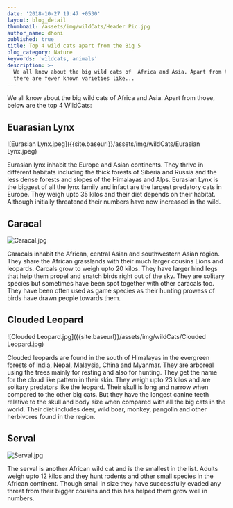 ```yaml
---
date: '2018-10-27 19:47 +0530'
layout: blog_detail
thumbnail: /assets/img/wildCats/Header Pic.jpg
author_name: dhoni
published: true
title: Top 4 wild cats apart from the Big 5
blog_category: Nature
keywords: 'wildcats, animals'
description: >-
  We all know about the big wild cats of  Africa and Asia. Apart from those,
  there are fewer known varieties like...
---
```

We all know about the big wild cats of  Africa and Asia. Apart from those, below are the top 4 WildCats:

## Euarasian Lynx
![Eurasian Lynx.jpeg]({{site.baseurl}}/assets/img/wildCats/Eurasian Lynx.jpeg)

Eurasian lynx inhabit the Europe and Asian continents. They thrive in different habitats including the thick forests of Siberia and Russia and the less dense forests and slopes of the Himalayas and Alps. Eurasian Lynx is the biggest of all the lynx family and infact are the largest predatory cats in Europe. They weigh upto 35 kilos and their diet depends on their habitat. Although initially threatened their numbers have now increased in the wild.



## Caracal
![Caracal.jpg]({{site.baseurl}}/assets/img/wildCats/Caracal.jpg)

Caracals inhabit the African, central Asian and southwestern Asian region. They share the African grasslands with their much larger cousins Lions and leopards. Carcals grow to weigh upto 20 kilos. They have larger hind legs that help them propel and snatch birds right out of the sky. They are solitary species but sometimes have been spot together with other caracals too. They have been often used as game species as their hunting prowess of birds have drawn people towards them.


## Clouded Leopard
![Clouded Leopard.jpg]({{site.baseurl}}/assets/img/wildCats/Clouded Leopard.jpg)

Clouded leopards are found in the south of Himalayas in the evergreen forests of India, Nepal, Malaysia, China and Myanmar. They are  arboreal using the trees mainly for resting and also for hunting. They get the name for the cloud like pattern in their skin. They weigh upto 23 kilos and are solitary predators like the leopard. Their skull is long and narrow when compared to the other big cats. But they have the longest canine teeth relative to the skull and body size when compared with all the big cats in the world. Their diet includes deer, wild boar, monkey, pangolin and other herbivores found in the region.

## Serval
![Serval.jpg]({{site.baseurl}}/assets/img/wildCats/Serval.jpg)

The serval is another African wild cat and is the smallest in the list. Adults weigh upto 12 kilos and they hunt rodents and other small species in the African continent. Though small in size they have successfully evaded  any threat from their bigger cousins and this has helped them grow well in numbers.
